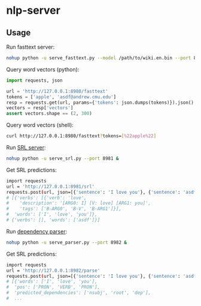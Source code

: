 # nlp-server

## Usage

Run fasttext server:

```bash
nohup python -u serve_fasttext.py --model /path/to/wiki.en.bin --port 8980 &
```

Query word vectors (python):

```python
import requests, json

url = 'http://127.0.0.1:8980/fasttext'
tokens = ['apple', 'asdf@andrew.cmu.edu']
resp = requests.get(url, params={'tokens': json.dumps(tokens)}).json()
vectors = resp['vectors']
assert vectors.shape == (2, 300)
```

Query word vectors (shell):

```bash
curl http://127.0.0.1:8980/fasttext?tokens=[%22apple%22]
```

Run [SRL server](https://demo.allennlp.org/semantic-role-labeling):

```bash
nohup python -u serve_srl.py --port 8981 &
```

Get SRL predictions:

```bash
import requests
url = 'http://127.0.0.1:8981/srl'
requests.post(url, json=[{'sentence': 'I love you'}, {'sentence': 'asdf'}]).json()
# [{'verbs': [{'verb': 'love',
#    'description': '[ARG0: I] [V: love] [ARG1: you]',
#    'tags': ['B-ARG0', 'B-V', 'B-ARG1']}],
#  'words': ['I', 'love', 'you']},
# {'verbs': [], 'words': ['asdf']}]
```

Run [dependency parser](https://demo.allennlp.org/dependency-parsing):

```bash
nohup python -u serve_parser.py --port 8982 &
```

Get SRL predictions:

```bash
import requests
url = 'http://127.0.0.1:8982/parse'
requests.post(url, json=[{'sentence': 'I love you'}, {'sentence': 'asdf'}]).json()
# [{'words': ['I', 'love', 'you'],
#  'pos': ['PRON', 'VERB', 'PRON'],
#  'predicted_dependencies': ['nsubj', 'root', 'dep'],
#  ...
```
